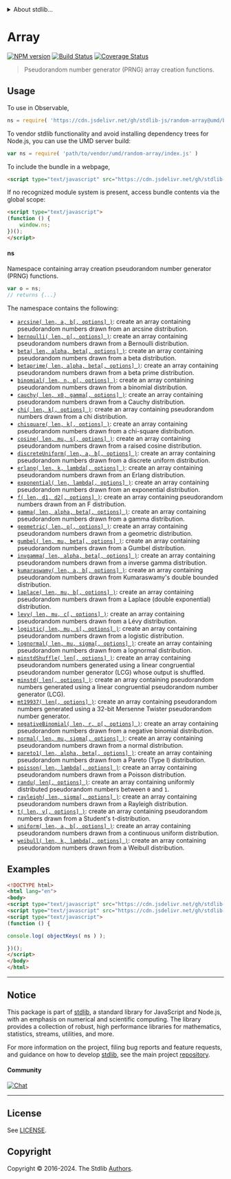 <!--

@license Apache-2.0

Copyright (c) 2023 The Stdlib Authors.

Licensed under the Apache License, Version 2.0 (the "License");
you may not use this file except in compliance with the License.
You may obtain a copy of the License at

   http://www.apache.org/licenses/LICENSE-2.0

Unless required by applicable law or agreed to in writing, software
distributed under the License is distributed on an "AS IS" BASIS,
WITHOUT WARRANTIES OR CONDITIONS OF ANY KIND, either express or implied.
See the License for the specific language governing permissions and
limitations under the License.

-->


<details>
  <summary>
    About stdlib...
  </summary>
  <p>We believe in a future in which the web is a preferred environment for numerical computation. To help realize this future, we've built stdlib. stdlib is a standard library, with an emphasis on numerical and scientific computation, written in JavaScript (and C) for execution in browsers and in Node.js.</p>
  <p>The library is fully decomposable, being architected in such a way that you can swap out and mix and match APIs and functionality to cater to your exact preferences and use cases.</p>
  <p>When you use stdlib, you can be absolutely certain that you are using the most thorough, rigorous, well-written, studied, documented, tested, measured, and high-quality code out there.</p>
  <p>To join us in bringing numerical computing to the web, get started by checking us out on <a href="https://github.com/stdlib-js/stdlib">GitHub</a>, and please consider <a href="https://opencollective.com/stdlib">financially supporting stdlib</a>. We greatly appreciate your continued support!</p>
</details>

# Array

[![NPM version][npm-image]][npm-url] [![Build Status][test-image]][test-url] [![Coverage Status][coverage-image]][coverage-url] <!-- [![dependencies][dependencies-image]][dependencies-url] -->

> Pseudorandom number generator (PRNG) array creation functions.



<section class="usage">

## Usage

To use in Observable,

```javascript
ns = require( 'https://cdn.jsdelivr.net/gh/stdlib-js/random-array@umd/browser.js' )
```

To vendor stdlib functionality and avoid installing dependency trees for Node.js, you can use the UMD server build:

```javascript
var ns = require( 'path/to/vendor/umd/random-array/index.js' )
```

To include the bundle in a webpage,

```html
<script type="text/javascript" src="https://cdn.jsdelivr.net/gh/stdlib-js/random-array@umd/browser.js"></script>
```

If no recognized module system is present, access bundle contents via the global scope:

```html
<script type="text/javascript">
(function () {
    window.ns;
})();
</script>
```

#### ns

Namespace containing array creation pseudorandom number generator (PRNG) functions.

```javascript
var o = ns;
// returns {...}
```

The namespace contains the following:

<!-- <toc pattern="*"> -->

<div class="namespace-toc">

-   <span class="signature">[`arcsine( len, a, b[, options] )`][@stdlib/random/array/arcsine]</span><span class="delimiter">: </span><span class="description">create an array containing pseudorandom numbers drawn from an arcsine distribution.</span>
-   <span class="signature">[`bernoulli( len, p[, options] )`][@stdlib/random/array/bernoulli]</span><span class="delimiter">: </span><span class="description">create an array containing pseudorandom numbers drawn from a Bernoulli distribution.</span>
-   <span class="signature">[`beta( len, alpha, beta[, options] )`][@stdlib/random/array/beta]</span><span class="delimiter">: </span><span class="description">create an array containing pseudorandom numbers drawn from a beta distribution.</span>
-   <span class="signature">[`betaprime( len, alpha, beta[, options] )`][@stdlib/random/array/betaprime]</span><span class="delimiter">: </span><span class="description">create an array containing pseudorandom numbers drawn from a beta prime distribution.</span>
-   <span class="signature">[`binomial( len, n, p[, options] )`][@stdlib/random/array/binomial]</span><span class="delimiter">: </span><span class="description">create an array containing pseudorandom numbers drawn from a binomial distribution.</span>
-   <span class="signature">[`cauchy( len, x0, gamma[, options] )`][@stdlib/random/array/cauchy]</span><span class="delimiter">: </span><span class="description">create an array containing pseudorandom numbers drawn from a Cauchy distribution.</span>
-   <span class="signature">[`chi( len, k[, options] )`][@stdlib/random/array/chi]</span><span class="delimiter">: </span><span class="description">create an array containing pseudorandom numbers drawn from a chi distribution.</span>
-   <span class="signature">[`chisquare( len, k[, options] )`][@stdlib/random/array/chisquare]</span><span class="delimiter">: </span><span class="description">create an array containing pseudorandom numbers drawn from a chi-square distribution.</span>
-   <span class="signature">[`cosine( len, mu, s[, options] )`][@stdlib/random/array/cosine]</span><span class="delimiter">: </span><span class="description">create an array containing pseudorandom numbers drawn from a raised cosine distribution.</span>
-   <span class="signature">[`discreteUniform( len, a, b[, options] )`][@stdlib/random/array/discrete-uniform]</span><span class="delimiter">: </span><span class="description">create an array containing pseudorandom numbers drawn from a discrete uniform distribution.</span>
-   <span class="signature">[`erlang( len, k, lambda[, options] )`][@stdlib/random/array/erlang]</span><span class="delimiter">: </span><span class="description">create an array containing pseudorandom numbers drawn from an Erlang distribution.</span>
-   <span class="signature">[`exponential( len, lambda[, options] )`][@stdlib/random/array/exponential]</span><span class="delimiter">: </span><span class="description">create an array containing pseudorandom numbers drawn from an exponential distribution.</span>
-   <span class="signature">[`f( len, d1, d2[, options] )`][@stdlib/random/array/f]</span><span class="delimiter">: </span><span class="description">create an array containing pseudorandom numbers drawn from an F distribution.</span>
-   <span class="signature">[`gamma( len, alpha, beta[, options] )`][@stdlib/random/array/gamma]</span><span class="delimiter">: </span><span class="description">create an array containing pseudorandom numbers drawn from a gamma distribution.</span>
-   <span class="signature">[`geometric( len, p[, options] )`][@stdlib/random/array/geometric]</span><span class="delimiter">: </span><span class="description">create an array containing pseudorandom numbers drawn from a geometric distribution.</span>
-   <span class="signature">[`gumbel( len, mu, beta[, options] )`][@stdlib/random/array/gumbel]</span><span class="delimiter">: </span><span class="description">create an array containing pseudorandom numbers drawn from a Gumbel distribution.</span>
-   <span class="signature">[`invgamma( len, alpha, beta[, options] )`][@stdlib/random/array/invgamma]</span><span class="delimiter">: </span><span class="description">create an array containing pseudorandom numbers drawn from a inverse gamma distribution.</span>
-   <span class="signature">[`kumaraswamy( len, a, b[, options] )`][@stdlib/random/array/kumaraswamy]</span><span class="delimiter">: </span><span class="description">create an array containing pseudorandom numbers drawn from Kumaraswamy's double bounded distribution.</span>
-   <span class="signature">[`laplace( len, mu, b[, options] )`][@stdlib/random/array/laplace]</span><span class="delimiter">: </span><span class="description">create an array containing pseudorandom numbers drawn from a Laplace (double exponential) distribution.</span>
-   <span class="signature">[`levy( len, mu, c[, options] )`][@stdlib/random/array/levy]</span><span class="delimiter">: </span><span class="description">create an array containing pseudorandom numbers drawn from a Lévy distribution.</span>
-   <span class="signature">[`logistic( len, mu, s[, options] )`][@stdlib/random/array/logistic]</span><span class="delimiter">: </span><span class="description">create an array containing pseudorandom numbers drawn from a logistic distribution.</span>
-   <span class="signature">[`lognormal( len, mu, sigma[, options] )`][@stdlib/random/array/lognormal]</span><span class="delimiter">: </span><span class="description">create an array containing pseudorandom numbers drawn from a lognormal distribution.</span>
-   <span class="signature">[`minstdShuffle( len[, options] )`][@stdlib/random/array/minstd-shuffle]</span><span class="delimiter">: </span><span class="description">create an array containing pseudorandom numbers generated using a linear congruential pseudorandom number generator (LCG) whose output is shuffled.</span>
-   <span class="signature">[`minstd( len[, options] )`][@stdlib/random/array/minstd]</span><span class="delimiter">: </span><span class="description">create an array containing pseudorandom numbers generated using a linear congruential pseudorandom number generator (LCG).</span>
-   <span class="signature">[`mt19937( len[, options] )`][@stdlib/random/array/mt19937]</span><span class="delimiter">: </span><span class="description">create an array containing pseudorandom numbers generated using a 32-bit Mersenne Twister pseudorandom number generator.</span>
-   <span class="signature">[`negativeBinomial( len, r, p[, options] )`][@stdlib/random/array/negative-binomial]</span><span class="delimiter">: </span><span class="description">create an array containing pseudorandom numbers drawn from a negative binomial distribution.</span>
-   <span class="signature">[`normal( len, mu, sigma[, options] )`][@stdlib/random/array/normal]</span><span class="delimiter">: </span><span class="description">create an array containing pseudorandom numbers drawn from a normal distribution.</span>
-   <span class="signature">[`pareto1( len, alpha, beta[, options] )`][@stdlib/random/array/pareto-type1]</span><span class="delimiter">: </span><span class="description">create an array containing pseudorandom numbers drawn from a Pareto (Type I) distribution.</span>
-   <span class="signature">[`poisson( len, lambda[, options] )`][@stdlib/random/array/poisson]</span><span class="delimiter">: </span><span class="description">create an array containing pseudorandom numbers drawn from a Poisson distribution.</span>
-   <span class="signature">[`randu( len[, options] )`][@stdlib/random/array/randu]</span><span class="delimiter">: </span><span class="description">create an array containing uniformly distributed pseudorandom numbers between `0` and `1`.</span>
-   <span class="signature">[`rayleigh( len, sigma[, options] )`][@stdlib/random/array/rayleigh]</span><span class="delimiter">: </span><span class="description">create an array containing pseudorandom numbers drawn from a Rayleigh distribution.</span>
-   <span class="signature">[`t( len, v[, options] )`][@stdlib/random/array/t]</span><span class="delimiter">: </span><span class="description">create an array containing pseudorandom numbers drawn from a Student's t-distribution.</span>
-   <span class="signature">[`uniform( len, a, b[, options] )`][@stdlib/random/array/uniform]</span><span class="delimiter">: </span><span class="description">create an array containing pseudorandom numbers drawn from a continuous uniform distribution.</span>
-   <span class="signature">[`weibull( len, k, lambda[, options] )`][@stdlib/random/array/weibull]</span><span class="delimiter">: </span><span class="description">create an array containing pseudorandom numbers drawn from a Weibull distribution.</span>

</div>

<!-- </toc> -->

</section>

<!-- /.usage -->

<section class="examples">

## Examples

<!-- TODO: better examples -->

<!-- eslint no-undef: "error" -->

```html
<!DOCTYPE html>
<html lang="en">
<body>
<script type="text/javascript" src="https://cdn.jsdelivr.net/gh/stdlib-js/utils-keys@umd/browser.js"></script>
<script type="text/javascript" src="https://cdn.jsdelivr.net/gh/stdlib-js/random-array@umd/browser.js"></script>
<script type="text/javascript">
(function () {

console.log( objectKeys( ns ) );

})();
</script>
</body>
</html>
```

</section>

<!-- /.examples -->

<!-- Section for related `stdlib` packages. Do not manually edit this section, as it is automatically populated. -->

<section class="related">

</section>

<!-- /.related -->

<!-- Section for all links. Make sure to keep an empty line after the `section` element and another before the `/section` close. -->


<section class="main-repo" >

* * *

## Notice

This package is part of [stdlib][stdlib], a standard library for JavaScript and Node.js, with an emphasis on numerical and scientific computing. The library provides a collection of robust, high performance libraries for mathematics, statistics, streams, utilities, and more.

For more information on the project, filing bug reports and feature requests, and guidance on how to develop [stdlib][stdlib], see the main project [repository][stdlib].

#### Community

[![Chat][chat-image]][chat-url]

---

## License

See [LICENSE][stdlib-license].


## Copyright

Copyright &copy; 2016-2024. The Stdlib [Authors][stdlib-authors].

</section>

<!-- /.stdlib -->

<!-- Section for all links. Make sure to keep an empty line after the `section` element and another before the `/section` close. -->

<section class="links">

[npm-image]: http://img.shields.io/npm/v/@stdlib/random-array.svg
[npm-url]: https://npmjs.org/package/@stdlib/random-array

[test-image]: https://github.com/stdlib-js/random-array/actions/workflows/test.yml/badge.svg?branch=main
[test-url]: https://github.com/stdlib-js/random-array/actions/workflows/test.yml?query=branch:main

[coverage-image]: https://img.shields.io/codecov/c/github/stdlib-js/random-array/main.svg
[coverage-url]: https://codecov.io/github/stdlib-js/random-array?branch=main

<!--

[dependencies-image]: https://img.shields.io/david/stdlib-js/random-array.svg
[dependencies-url]: https://david-dm.org/stdlib-js/random-array/main

-->

[chat-image]: https://img.shields.io/gitter/room/stdlib-js/stdlib.svg
[chat-url]: https://app.gitter.im/#/room/#stdlib-js_stdlib:gitter.im

[stdlib]: https://github.com/stdlib-js/stdlib

[stdlib-authors]: https://github.com/stdlib-js/stdlib/graphs/contributors

[umd]: https://github.com/umdjs/umd
[es-module]: https://developer.mozilla.org/en-US/docs/Web/JavaScript/Guide/Modules

[deno-url]: https://github.com/stdlib-js/random-array/tree/deno
[umd-url]: https://github.com/stdlib-js/random-array/tree/umd
[esm-url]: https://github.com/stdlib-js/random-array/tree/esm
[branches-url]: https://github.com/stdlib-js/random-array/blob/main/branches.md

[stdlib-license]: https://raw.githubusercontent.com/stdlib-js/random-array/main/LICENSE

<!-- <toc-links> -->

[@stdlib/random/array/arcsine]: https://github.com/stdlib-js/random-array-arcsine/tree/umd

[@stdlib/random/array/bernoulli]: https://github.com/stdlib-js/random-array-bernoulli/tree/umd

[@stdlib/random/array/beta]: https://github.com/stdlib-js/random-array-beta/tree/umd

[@stdlib/random/array/betaprime]: https://github.com/stdlib-js/random-array-betaprime/tree/umd

[@stdlib/random/array/binomial]: https://github.com/stdlib-js/random-array-binomial/tree/umd

[@stdlib/random/array/cauchy]: https://github.com/stdlib-js/random-array-cauchy/tree/umd

[@stdlib/random/array/chi]: https://github.com/stdlib-js/random-array-chi/tree/umd

[@stdlib/random/array/chisquare]: https://github.com/stdlib-js/random-array-chisquare/tree/umd

[@stdlib/random/array/cosine]: https://github.com/stdlib-js/random-array-cosine/tree/umd

[@stdlib/random/array/discrete-uniform]: https://github.com/stdlib-js/random-array-discrete-uniform/tree/umd

[@stdlib/random/array/erlang]: https://github.com/stdlib-js/random-array-erlang/tree/umd

[@stdlib/random/array/exponential]: https://github.com/stdlib-js/random-array-exponential/tree/umd

[@stdlib/random/array/f]: https://github.com/stdlib-js/random-array-f/tree/umd

[@stdlib/random/array/gamma]: https://github.com/stdlib-js/random-array-gamma/tree/umd

[@stdlib/random/array/geometric]: https://github.com/stdlib-js/random-array-geometric/tree/umd

[@stdlib/random/array/gumbel]: https://github.com/stdlib-js/random-array-gumbel/tree/umd

[@stdlib/random/array/invgamma]: https://github.com/stdlib-js/random-array-invgamma/tree/umd

[@stdlib/random/array/kumaraswamy]: https://github.com/stdlib-js/random-array-kumaraswamy/tree/umd

[@stdlib/random/array/laplace]: https://github.com/stdlib-js/random-array-laplace/tree/umd

[@stdlib/random/array/levy]: https://github.com/stdlib-js/random-array-levy/tree/umd

[@stdlib/random/array/logistic]: https://github.com/stdlib-js/random-array-logistic/tree/umd

[@stdlib/random/array/lognormal]: https://github.com/stdlib-js/random-array-lognormal/tree/umd

[@stdlib/random/array/minstd-shuffle]: https://github.com/stdlib-js/random-array-minstd-shuffle/tree/umd

[@stdlib/random/array/minstd]: https://github.com/stdlib-js/random-array-minstd/tree/umd

[@stdlib/random/array/mt19937]: https://github.com/stdlib-js/random-array-mt19937/tree/umd

[@stdlib/random/array/negative-binomial]: https://github.com/stdlib-js/random-array-negative-binomial/tree/umd

[@stdlib/random/array/normal]: https://github.com/stdlib-js/random-array-normal/tree/umd

[@stdlib/random/array/pareto-type1]: https://github.com/stdlib-js/random-array-pareto-type1/tree/umd

[@stdlib/random/array/poisson]: https://github.com/stdlib-js/random-array-poisson/tree/umd

[@stdlib/random/array/randu]: https://github.com/stdlib-js/random-array-randu/tree/umd

[@stdlib/random/array/rayleigh]: https://github.com/stdlib-js/random-array-rayleigh/tree/umd

[@stdlib/random/array/t]: https://github.com/stdlib-js/random-array-t/tree/umd

[@stdlib/random/array/uniform]: https://github.com/stdlib-js/random-array-uniform/tree/umd

[@stdlib/random/array/weibull]: https://github.com/stdlib-js/random-array-weibull/tree/umd

<!-- </toc-links> -->

</section>

<!-- /.links -->
